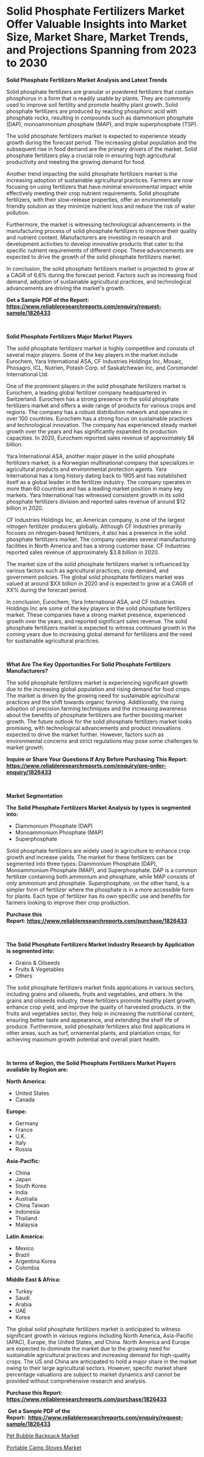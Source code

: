 <p><h1>Solid Phosphate Fertilizers Market Offer Valuable Insights into Market Size, Market Share, Market Trends, and Projections Spanning from 2023 to 2030</h1></p><p><strong>Solid Phosphate Fertilizers Market Analysis and Latest Trends</strong></p>
<p><p>Solid phosphate fertilizers are granular or powdered fertilizers that contain phosphorus in a form that is readily usable by plants. They are commonly used to improve soil fertility and promote healthy plant growth. Solid phosphate fertilizers are produced by reacting phosphoric acid with phosphate rocks, resulting in compounds such as diammonium phosphate (DAP), monoammonium phosphate (MAP), and triple superphosphate (TSP).</p><p>The solid phosphate fertilizers market is expected to experience steady growth during the forecast period. The increasing global population and the subsequent rise in food demand are the primary drivers of the market. Solid phosphate fertilizers play a crucial role in ensuring high agricultural productivity and meeting the growing demand for food.</p><p>Another trend impacting the solid phosphate fertilizers market is the increasing adoption of sustainable agricultural practices. Farmers are now focusing on using fertilizers that have minimal environmental impact while effectively meeting their crop nutrient requirements. Solid phosphate fertilizers, with their slow-release properties, offer an environmentally friendly solution as they minimize nutrient loss and reduce the risk of water pollution.</p><p>Furthermore, the market is witnessing technological advancements in the manufacturing process of solid phosphate fertilizers to improve their quality and nutrient content. Manufacturers are investing in research and development activities to develop innovative products that cater to the specific nutrient requirements of different crops. These advancements are expected to drive the growth of the solid phosphate fertilizers market.</p><p>In conclusion, the solid phosphate fertilizers market is projected to grow at a CAGR of 6.6% during the forecast period. Factors such as increasing food demand, adoption of sustainable agricultural practices, and technological advancements are driving the market's growth.</p></p>
<p><strong>Get a Sample PDF of the Report:&nbsp; <a href="https://www.reliableresearchreports.com/enquiry/request-sample/1826433">https://www.reliableresearchreports.com/enquiry/request-sample/1826433</a></strong></p>
<p>&nbsp;</p>
<p><strong>Solid Phosphate Fertilizers Major Market Players</strong></p>
<p><p>The solid phosphate fertilizers market is highly competitive and consists of several major players. Some of the key players in the market include Eurochem, Yara International ASA, CF Industries Holdings Inc, Mosaic, Phosagro, ICL, Nutrien, Potash Corp. of Saskatchewan Inc, and Coromandel International Ltd.</p><p>One of the prominent players in the solid phosphate fertilizers market is Eurochem, a leading global fertilizer company headquartered in Switzerland. Eurochem has a strong presence in the solid phosphate fertilizers market and offers a wide range of products for various crops and regions. The company has a robust distribution network and operates in over 100 countries. Eurochem has a strong focus on sustainable practices and technological innovation. The company has experienced steady market growth over the years and has significantly expanded its production capacities. In 2020, Eurochem reported sales revenue of approximately $8 billion.</p><p>Yara International ASA, another major player in the solid phosphate fertilizers market, is a Norwegian multinational company that specializes in agricultural products and environmental protection agents. Yara International has a long history dating back to 1905 and has established itself as a global leader in the fertilizer industry. The company operates in more than 60 countries and has a leading market position in many key markets. Yara International has witnessed consistent growth in its solid phosphate fertilizers division and reported sales revenue of around $12 billion in 2020.</p><p>CF Industries Holdings Inc, an American company, is one of the largest nitrogen fertilizer producers globally. Although CF Industries primarily focuses on nitrogen-based fertilizers, it also has a presence in the solid phosphate fertilizers market. The company operates several manufacturing facilities in North America and has a strong customer base. CF Industries reported sales revenue of approximately $3.8 billion in 2020.</p><p>The market size of the solid phosphate fertilizers market is influenced by various factors such as agricultural practices, crop demand, and government policies. The global solid phosphate fertilizers market was valued at around $XX billion in 2020 and is expected to grow at a CAGR of XX% during the forecast period.</p><p>In conclusion, Eurochem, Yara International ASA, and CF Industries Holdings Inc are some of the key players in the solid phosphate fertilizers market. These companies have a strong market presence, experienced growth over the years, and reported significant sales revenue. The solid phosphate fertilizers market is expected to witness continued growth in the coming years due to increasing global demand for fertilizers and the need for sustainable agricultural practices.</p></p>
<p>&nbsp;</p>
<p><strong>What Are The Key Opportunities For Solid Phosphate Fertilizers Manufacturers?</strong></p>
<p><p>The solid phosphate fertilizers market is experiencing significant growth due to the increasing global population and rising demand for food crops. The market is driven by the growing need for sustainable agricultural practices and the shift towards organic farming. Additionally, the rising adoption of precision farming techniques and the increasing awareness about the benefits of phosphate fertilizers are further boosting market growth. The future outlook for the solid phosphate fertilizers market looks promising, with technological advancements and product innovations expected to drive the market further. However, factors such as environmental concerns and strict regulations may pose some challenges to market growth.</p></p>
<p><strong>Inquire or Share Your Questions If Any Before Purchasing This Report: <a href="https://www.reliableresearchreports.com/enquiry/pre-order-enquiry/1826433">https://www.reliableresearchreports.com/enquiry/pre-order-enquiry/1826433</a></strong></p>
<p>&nbsp;</p>
<p><strong>Market Segmentation</strong></p>
<p><strong>The Solid Phosphate Fertilizers Market Analysis by types is segmented into:</strong></p>
<p><ul><li>Diammonium Phosphate (DAP)</li><li>Monoammonium Phosphate (MAP)</li><li>Superphosphate</li></ul></p>
<p><p>Solid phosphate fertilizers are widely used in agriculture to enhance crop growth and increase yields. The market for these fertilizers can be segmented into three types: Diammonium Phosphate (DAP), Monoammonium Phosphate (MAP), and Superphosphate. DAP is a common fertilizer containing both ammonium and phosphate, while MAP consists of only ammonium and phosphate. Superphosphate, on the other hand, is a simpler form of fertilizer where the phosphate is in a more accessible form for plants. Each type of fertilizer has its own specific use and benefits for farmers looking to improve their crop production.</p></p>
<p><strong>Purchase this Report:&nbsp;<a href="https://www.reliableresearchreports.com/purchase/1826433">https://www.reliableresearchreports.com/purchase/1826433</a></strong></p>
<p>&nbsp;</p>
<p><strong>The Solid Phosphate Fertilizers Market Industry Research by Application is segmented into:</strong></p>
<p><ul><li>Grains & Oilseeds</li><li>Fruits & Vegetables</li><li>Others</li></ul></p>
<p><p>The solid phosphate fertilizers market finds applications in various sectors, including grains and oilseeds, fruits and vegetables, and others. In the grains and oilseeds industry, these fertilizers promote healthy plant growth, enhance crop yield, and improve the quality of harvested products. In the fruits and vegetables sector, they help in increasing the nutritional content, ensuring better taste and appearance, and extending the shelf life of produce. Furthermore, solid phosphate fertilizers also find applications in other areas, such as turf, ornamental plants, and plantation crops, for achieving maximum growth potential and overall plant health.</p></p>
<p>&nbsp;</p>
<p><strong>In terms of Region, the Solid Phosphate Fertilizers Market Players available by Region are:</strong></p>
<p>
    <p> <strong> North America: </strong>
        <ul>
            <li>United States</li>
            <li>Canada</li>
        </ul>
        </p> 
    <p> <strong> Europe: </strong>
        <ul>
            <li>Germany</li>
            <li>France</li>
            <li>U.K.</li>
            <li>Italy</li>
            <li>Russia</li>
        </ul>
        </p> 
    <p> <strong> Asia-Pacific: </strong>
        <ul>
            <li>China</li>
            <li>Japan</li>
            <li>South Korea</li>
            <li>India</li>
            <li>Australia</li>
            <li>China Taiwan</li>
            <li>Indonesia</li>
            <li>Thailand</li>
            <li>Malaysia</li>
        </ul>
        </p> 
    <p> <strong> Latin America: </strong>
        <ul>
            <li>Mexico</li>
            <li>Brazil</li>
            <li>Argentina Korea</li>
            <li>Colombia</li>
        </ul>
        </p> 
    <p> <strong> Middle East & Africa: </strong>
        <ul>
            <li>Turkey</li>
            <li>Saudi</li>
            <li>Arabia</li>
            <li>UAE</li>
            <li>Korea</li>
        </ul>
    </p>
    </p>
<p><p>The global solid phosphate fertilizers market is anticipated to witness significant growth in various regions including North America, Asia-Pacific (APAC), Europe, the United States, and China. North America and Europe are expected to dominate the market due to the growing need for sustainable agricultural practices and increasing demand for high-quality crops. The US and China are anticipated to hold a major share in the market owing to their large agricultural sectors. However, specific market share percentage valuations are subject to market dynamics and cannot be provided without comprehensive research and analysis.</p></p>
<p><strong>Purchase this Report: <a href="https://www.reliableresearchreports.com/purchase/1826433">https://www.reliableresearchreports.com/purchase/1826433</a></strong></p>
<p>&nbsp;<strong>Get a Sample PDF of the Report:&nbsp;&nbsp;<a href="https://www.reliableresearchreports.com/enquiry/request-sample/1826433">https://www.reliableresearchreports.com/enquiry/request-sample/1826433</a></strong></p>
<p><strong></strong></p>
<p><p><a href="https://medium.com/@primeyash92/pet-bubble-backpack-market-the-key-to-successful-business-strategy-forecast-till-2030-ff6a2ce45a51">Pet Bubble Backpack Market</a></p><p><a href="https://medium.com/@shiv151299/portable-camp-stoves-market-the-key-to-successful-business-strategy-forecast-till-2030-fed4ab8f6524">Portable Camp Stoves Market</a></p></p>